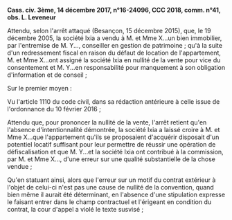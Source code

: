**Cass. civ. 3ème, 14 décembre 2017, n°16-24096, CCC 2018, comm. n°41, obs. L. Leveneur**

Attendu, selon l'arrêt attaqué (Besançon, 15 décembre 2015), que, le 19 décembre 2005, la société Ixia a vendu à M. et Mme X...un bien immobilier, par l'entremise de M. Y..., conseiller en gestion de patrimoine ; qu'à la suite d'un redressement fiscal en raison du défaut de location de l'appartement, M. et Mme X...ont assigné la société Ixia en nullité de la vente pour vice du consentement et M. Y...en responsabilité pour manquement à son obligation d'information et de conseil ;

Sur le premier moyen :

Vu l'article 1110 du code civil, dans sa rédaction antérieure à celle issue de l'ordonnance du 10 février 2016 ;

Attendu que, pour prononcer la nullité de la vente, l'arrêt retient qu'en l'absence d'intentionnalité démontrée, la société Ixia a laissé croire à M. et Mme X...que l'appartement qu'ils se proposaient d'acquérir disposait d'un potentiel locatif suffisant pour leur permettre de réussir une opération de défiscalisation et que M. Y...et la société Ixia ont contribué à la commission, par M. et Mme X..., d'une erreur sur une qualité substantielle de la chose vendue ;

Qu'en statuant ainsi, alors que l'erreur sur un motif du contrat extérieur à l'objet de celui-ci n'est pas une cause de nullité de la convention, quand bien même il aurait été déterminant, en l'absence d'une stipulation expresse le faisant entrer dans le champ contractuel et l'érigeant en condition du contrat, la cour d'appel a violé le texte susvisé ;


